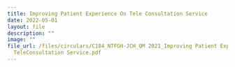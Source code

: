 ```yaml
---
title: Improving Patient Experience On Tele Consultation Service
date: 2022-05-01
layout: file
description: ""
image: ""
file_url: /files/circulars/C184_NTFGH-JCH_QM 2021_Improving Patient Experience on
  TeleConsultation Service.pdf
---
```

